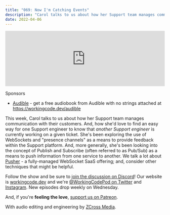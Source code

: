```yaml
---
title: "069: Now I'm Catching Events"
description: "Carol talks to us about how her Support team manages communication with their customers."
date: 2022-04-06
---
```


<iframe allow="autoplay *; encrypted-media *; fullscreen *" frameborder="0" height="175" style="width:100%;max-width:900px;overflow:hidden;background:transparent;" sandbox="allow-forms allow-popups allow-same-origin allow-scripts allow-storage-access-by-user-activation allow-top-navigation-by-user-activation" src="https://embed.podcasts.apple.com/us/podcast/069-now-im-catching-events/id1544142288?i=1000556410726"></iframe>

Sponsors
- [Audible](https://workingcode.dev/audible) - get a free audiobook from Audible with no strings attached at https://workingcode.dev/audible

This week, Carol talks to us about how her Support team manages communication with their customers. And, how she'd love to find an easy way for one Support engineer to know that _another Support engineer_ is currently working on a given ticket. She's been exploring the use of WebSockets and "presence channels" as a means to provide feedback within the Support platform. And, more generally, she's been looking into the concept of Publish and Subscribe (often referred to as Pub/Sub) as a means to push information from one service to another. We talk a lot about [Pusher][pusher] - a fully-managed WebSocket SaaS offering; and, consider other techniques that might be helpful.

Follow the show and be sure to [join the discussion on Discord][working-code-discord]! Our website is [workingcode.dev][working-code] and we're [@WorkingCodePod on Twitter][working-code-twitter] and [Instagram][working-code-instagram]. New episodes drop weekly on Wednesday.

And, if you're **feeling the love**, [support us on Patreon][working-code-patreon].

[pusher]: https://pusher.com/
[working-code]: https://workingcode.dev/
[working-code-discord]: https://workingcode.dev/discord/
[working-code-instagram]: https://www.instagram.com/workingcodepod/
[working-code-patreon]: https://www.patreon.com/workingcodepod
[working-code-twitter]: https://twitter.com/WorkingCodePod

With audio editing and engineering by [ZCross Media](https://www.zcross.media/).
